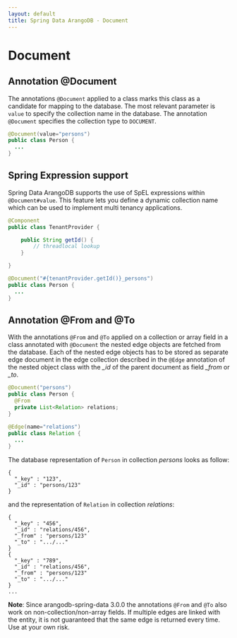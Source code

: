 ```yaml
---
layout: default
title: Spring Data ArangoDB - Document
---
```

# Document

## Annotation @Document

The annotations `@Document` applied to a class marks this class as a candidate for mapping to the database. The most relevant parameter is `value` to specify the collection name in the database. The annotation `@Document` specifies the collection type to `DOCUMENT`.

```java
@Document(value="persons")
public class Person {
  ...
}
```

## Spring Expression support

Spring Data ArangoDB supports the use of SpEL expressions within `@Document#value`. This feature lets you define a dynamic collection name which can be used to implement multi tenancy applications.

```java
@Component
public class TenantProvider {

	public String getId() {
		// threadlocal lookup
	}

}
```

```java
@Document("#{tenantProvider.getId()}_persons")
public class Person {
  ...
}
```

## Annotation @From and @To

With the annotations `@From` and `@To` applied on a collection or array field in a class annotated with `@Document` the nested edge objects are fetched from the database. Each of the nested edge objects has to be stored as separate edge document in the edge collection described in the `@Edge` annotation of the nested object class with the _\_id_ of the parent document as field _\_from_ or _\_to_.

```java
@Document("persons")
public class Person {
  @From
  private List<Relation> relations;
}

@Edge(name="relations")
public class Relation {
  ...
}
```

The database representation of `Person` in collection _persons_ looks as follow:

```
{
  "_key" : "123",
  "_id" : "persons/123"
}
```

and the representation of `Relation` in collection _relations_:

```
{
  "_key" : "456",
  "_id" : "relations/456",
  "_from" : "persons/123"
  "_to" : ".../..."
}
{
  "_key" : "789",
  "_id" : "relations/456",
  "_from" : "persons/123"
  "_to" : ".../..."
}
...
```

**Note**: Since arangodb-spring-data 3.0.0 the annotations `@From` and `@To` also work on non-collection/non-array fields. If multiple edges are linked with the entity, it is not guaranteed that the same edge is returned every time. Use at your own risk.
